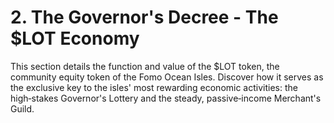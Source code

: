 # 2. The Governor's Decree - The $LOT Economy

This section details the function and value of the $LOT token, the community equity token of the Fomo Ocean Isles. Discover how it serves as the exclusive key to the isles' most rewarding economic activities: the high‑stakes Governor's Lottery and the steady, passive‑income Merchant's Guild.

